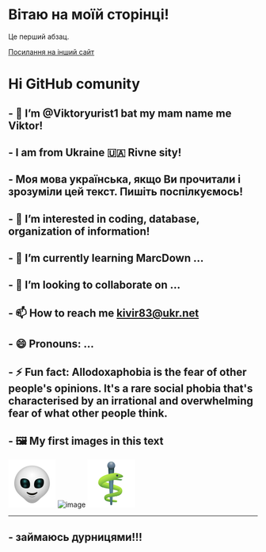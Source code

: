 <!DOCTYPE html>
<html>
    <head>
        <title>Моя перша веб-сторінка</title>
    </head>
    <body>
        <h1>Вітаю на моїй сторінці!</h1>
        <p>Це перший абзац.</p>
        <a href="https://example.com">Посилання на інший сайт</a>
    </body>
</html>

<!---
<!DOCTYPE html>
<html>
    <head>
        <title>Поточна дата</title>
    </head>
    <body>
        <p>Сьогоднішня дата: <?php echo date('d.m.Y'); ?></p>
    </body>
</html>
--->



# Hi GitHub comunity

## - 👋 I’m @Viktoryurist1 bat my mаm name me Viktor!
## - I am from Ukraine 🇺🇦 Rivne sity!
## - Моя мова українська, якщо Ви прочитали і зрозуміли цей текст. Пишіть поспілкуємось!
## - 👀 I’m interested in coding, database, organization of information!
## - 🌱 I’m currently learning MarcDown ...
## - 💞️ I’m looking to collaborate on ...
## - 📫 How to reach me kivir83@ukr.net
## - 😄 Pronouns: ...
## - ⚡ Fun fact:  Allodoxaphobia is the fear of other people's opinions. It's a rare social phobia that's characterised by an irrational and overwhelming fear of what other people think.
## - 🖼️ My first images in this text
![](IMG_2465.png)
![image](https://github.com/Viktoryurist1/Viktoryurist1/assets/159012136/26c269d8-54fd-4097-8cb1-a077bc4e666c)
![](IMG_2471.png)

 *** 
 ## - займаюсь дурницями!!!

<!---
Viktoryurist1/Viktoryurist1 is a ✨ special ✨ repository because its `README.md` (this file) appears on your GitHub profile.
You can click the Preview link to take a look at your changes.
--->
